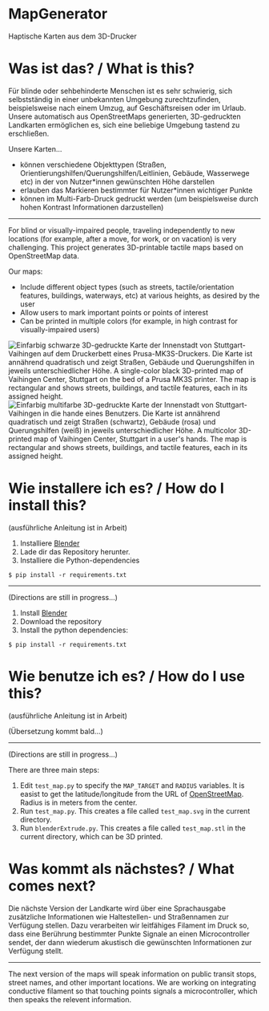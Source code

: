 # MapGenerator
 
Haptische Karten aus dem 3D-Drucker

# Was ist das? / What is this?

Für blinde oder sehbehinderte Menschen ist es sehr schwierig, sich
selbstständig in einer unbekannten Umgebung zurechtzufinden, beispielsweise 
nach einem Umzug, auf Geschäftsreisen oder im Urlaub. Unsere automatisch aus
OpenStreetMaps generierten, 3D-gedruckten Landkarten ermöglichen es, sich
eine beliebige Umgebung tastend zu erschließen.

Unsere Karten...

* können verschiedene Objekttypen (Straßen, 
Orientierungshilfen/Querungshilfen/Leitlinien, Gebäude, Wasserwege etc) in
der von Nutzer\*innen gewünschten Höhe darstellen
* erlauben das Markieren bestimmter für Nutzer\*innen wichtiger Punkte
* können im Multi-Farb-Druck gedruckt werden (um beispielsweise durch hohen
Kontrast Informationen darzustellen)

---

For blind or visually-impaired people, traveling independently to new locations 
(for example, after a move, for work, or on vacation) is very challenging.
This project generates 3D-printable tactile maps based on OpenStreetMap data.

Our maps:
 
* Include different object types (such as streets, tactile/orientation 
features, buildings, waterways, etc) at various heights, as desired by the
user
* Allow users to mark important points or points of interest
* Can be printed in multiple colors (for example, in high contrast for
visually-impaired users)

![Einfarbig schwarze 3D-gedruckte Karte der Innenstadt von Stuttgart-Vaihingen auf dem Druckerbett eines Prusa-MK3S-Druckers. Die Karte ist annährend quadratisch und zeigt Straßen, Gebäude
und Querungshilfen in jeweils unterschiedlicher Höhe. A single-color black 3D-printed map of Vaihingen Center, Stuttgart on the bed of a Prusa MK3S printer. The map is rectangular and shows streets, buildings, and tactile features, each in its assigned height.](https://github.com/HaptaMap/MapGenerator/blob/main/images/VaihingenMitteMap.jpg)
![Einfarbig multifarbe 3D-gedruckte Karte der Innenstadt von Stuttgart-Vaihingen in die hande eines Benutzers. Die Karte ist annährend quadratisch und zeigt Straßen (schwartz), Gebäude (rosa)
und Querungshilfen (weiß) in jeweils unterschiedlicher Höhe. A multicolor 3D-printed map of Vaihingen Center, Stuttgart in a user's hands. The map is rectangular and shows streets, buildings, and tactile features, each in its assigned height.](https://github.com/HaptaMap/MapGenerator/blob/main/images/VaihingenMitteMapMulticolor.jpg)

# Wie installere ich es? / How do I install this?

(ausführliche Anleitung ist in Arbeit)

1. Installiere [Blender](https://www.blender.org/) 
2. Lade dir das Repository herunter.
3. Installiere die Python-dependencies

```shell
$ pip install -r requirements.txt
```

---

(Directions are still in progress...)

1. Install [Blender](https://www.blender.org/)
2. Download the repository
3. Install the python dependencies:

```shell
$ pip install -r requirements.txt
```

# Wie benutze ich es? / How do I use this?

(ausführliche Anleitung ist in Arbeit)

(Übersetzung kommt bald...)

---

(Directions are still in progress...)

There are three main steps:

1. Edit `test_map.py` to specify the `MAP_TARGET` and `RADIUS` variables. It is easist to get the latitude/longitude from the URL of [OpenStreetMap](https://www.openstreetmap.org). Radius is in meters from the center.
2. Run `test_map.py`. This creates a file called `test_map.svg` in the current directory.
3. Run `blenderExtrude.py`. This creates a file called `test_map.stl` in the current directory, which can be 3D printed.

# Was kommt als nächstes? / What comes next?

Die nächste Version der Landkarte wird über eine Sprachausgabe zusätzliche 
Informationen wie Haltestellen- und Straßennamen zur Verfügung stellen. Dazu
verarbeiten wir leitfähiges Filament im Druck so, dass eine Berührung
bestimmter Punkte Signale an einen Microcontroller sendet, der dann wiederum
akustisch die gewünschten Informationen zur Verfügung stellt.

---

The next version of the maps will speak information on public transit stops,
street names, and other important locations. We are working on integrating
conductive filament so that touching points signals a microcontroller, which
then speaks the relevent information.